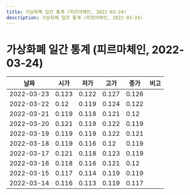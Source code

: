 ```yaml
---
title: 가상화폐 일간 통계 (피르마체인, 2022-03-24)
description: 가상화폐 일간 통계 (피르마체인, 2022-03-24)
---
```



가상화폐 일간 통계 (피르마체인, 2022-03-24)
===

|날짜|시가|저가|고가|종가|비고|
|--|--|--|--|--|--|
|2022-03-23|0.123|0.122|0.127|0.126|    |
|2022-03-22|0.12|0.119|0.124|0.122|    |
|2022-03-21|0.119|0.118|0.121|0.12|    |
|2022-03-20|0.121|0.119|0.122|0.119|    |
|2022-03-19|0.119|0.119|0.122|0.121|    |
|2022-03-18|0.119|0.116|0.12|0.119|    |
|2022-03-17|0.121|0.118|0.123|0.119|    |
|2022-03-16|0.118|0.116|0.121|0.12|    |
|2022-03-15|0.117|0.114|0.119|0.119|    |
|2022-03-14|0.116|0.113|0.119|0.117|    |
